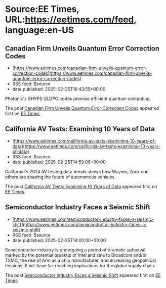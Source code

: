 # Source:EE Times, URL:https://eetimes.com/feed, language:en-US

## Canadian Firm Unveils Quantum Error Correction Codes
 - [https://www.eetimes.com/canadian-firm-unveils-quantum-error-correction-codes](https://www.eetimes.com/canadian-firm-unveils-quantum-error-correction-codes)
 - RSS feed: $source
 - date published: 2025-02-25T19:43:55+00:00

<p>Photonic's SHYPS QLDPC codes promise efficient quantum computing. </p>
<p>The post <a href="https://www.eetimes.com/canadian-firm-unveils-quantum-error-correction-codes/">Canadian Firm Unveils Quantum Error Correction Codes</a> appeared first on <a href="https://www.eetimes.com">EE Times</a>.</p>

## California AV Tests: Examining 10 Years of Data
 - [https://www.eetimes.com/california-av-tests-examining-10-years-of-data](https://www.eetimes.com/california-av-tests-examining-10-years-of-data)
 - RSS feed: $source
 - date published: 2025-02-25T14:59:06+00:00

<p>California's 2024 AV testing data trends shows how Waymo, Zoox and others are shaping the future of autonomous vehicles.</p>
<p>The post <a href="https://www.eetimes.com/california-av-tests-examining-10-years-of-data/">California AV Tests: Examining 10 Years of Data</a> appeared first on <a href="https://www.eetimes.com">EE Times</a>.</p>

## Semiconductor Industry Faces a Seismic Shift
 - [https://www.eetimes.com/semiconductor-industry-faces-a-seismic-shift](https://www.eetimes.com/semiconductor-industry-faces-a-seismic-shift)
 - RSS feed: $source
 - date published: 2025-02-25T14:00:00+00:00

<p>Semiconductor industry is undergoing a period of dramatic upheaval, marked by the potential breakup of Intel and sale to Broadcom and/or TSMC, the rise of Arm as a chip manufacturer, and increasing geopolitical tensions. It will have far-reaching implications for the global supply chain.</p>
<p>The post <a href="https://www.eetimes.com/semiconductor-industry-faces-a-seismic-shift/">Semiconductor Industry Faces a Seismic Shift</a> appeared first on <a href="https://www.eetimes.com">EE Times</a>.</p>

